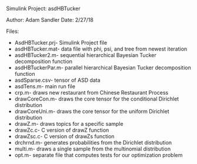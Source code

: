 Simulink Project: asdHBTucker

Author: Adam Sandler
Date: 2/27/18

Files:
- AsdHBTucker.prj- Simulink Project file
- asdHBTucker.mat- data file with phi, psi, and tree from newest iteration
- asdHBTucker2.m- sequential hierarchical Bayesian Tucker decomposition function
- asdHBTuckerPar.m- parallel hierarchical Bayesian Tucker decomposition function
- asdSparse.csv- tensor of ASD data
- asdTens.m- main run file
- crp.m- draws new restaurant from Chinese Restaurant Process
- drawCoreCon.m- draws the core tensor for the conditional Dirichlet distribution
- drawCoreUni.m- draws the core tensor for the uniform Dirichlet distribution
- drawZ.m- draws topics for a specific sample
- drawZc.c- C version of drawZ function
- drawZsc.c- C version of drawZs function
- drchrnd.m- generates probabilities from the Dirichlet distribution
- multi.m- draws a single sample from the multinomial distribution
- opt.m- separate file that computes tests for our optimization problem